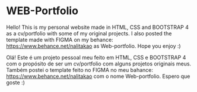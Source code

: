# WEB-Portfolio

Hello! This is my personal website made in HTML, CSS and BOOTSTRAP 4 as a cv/portfolio with some of my original projects. I also posted the template made with FIGMA on my behance: https://www.behance.net/nalitakao as Web-portfolio. Hope you enjoy :)

Olá! Este é um projeto pessoal meu feito em HTML, CSS e BOOTSTRAP 4 com o propósito de ser um cv/portfolio com alguns projetos originais meus. Também postei o template feito no FIGMA no meu bahance: https://www.behance.net/nalitakao com o nome Web-portfolio. Espero que goste :)
